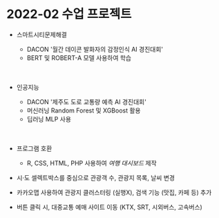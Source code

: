 # 2022-02 수업 프로젝트

- 스마트시티문제해결
  - DACON '월간 데이콘 발화자의 감정인식 AI 경진대회'
  - BERT 및 ROBERT-A 모델 사용하여 학습
  
  <br>
  <br>
  
- 인공지능
  - DACON '제주도 도로 교통량 예측 AI 경진대회'
  - 머신러닝 Random Forest 및 XGBoost 활용
  - 딥러닝 MLP 사용
  
  <br>
  <br>
  
 - 프로그램 호환
   - R, CSS, HTML, PHP 사용하여 *여행 대시보드* 제작
  - 시·도 셀렉트박스를 중심으로 관광객 수, 관광지 목록, 날씨 변경
  - 카카오맵 사용하여 관광지 클러스터링 (실행X), 검색 기능 (맛집, 카페 등) 추가
  - 버튼 클릭 시, 대중교통 예매 사이트 이동 (KTX, SRT, 시외버스, 고속버스)
